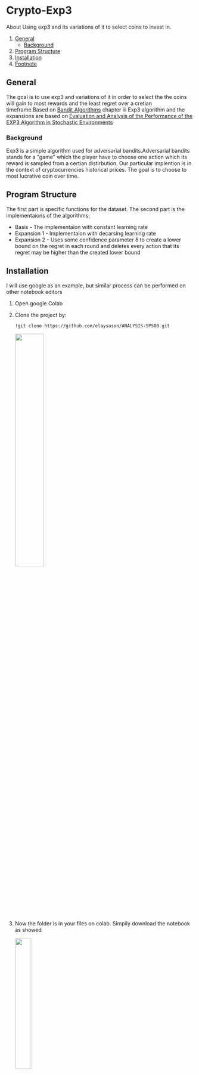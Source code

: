 # Crypto-Exp3
About Using exp3 and its variations of it to select coins to invest in. 
1. [General](#General)
    - [Background](#background)
3. [Program Structure](#Program-Structure)
4. [Installation](#Installation)
5. [Footnote](#footnote)
## General
The goal is to use exp3 and variations of it in order to select the the coins will gain to most rewards and the least regret over a cretian timeframe.Based on [Bandit Algorithms](https://tor-lattimore.com/downloads/book/book.pdf) chapter iii Exp3 algorithm and the expansions are based on [Evaluation and Analysis of the Performance of the EXP3 Algorithm in Stochastic Environments](http://proceedings.mlr.press/v24/seldin12a/seldin12a.pdf)

### Background
Exp3 is a simple algorithm used for adversarial bandits.Adversarial bandits stands for a "game" which the player have to choose one action which its reward is sampled from a certian distirbution. Our particular implention is in the context of cryptocurrencies historical prices. The goal is to choose to most lucrative coin over time.

## Program Structure
The first part is specific functions for the dataset. The second part is the implementaions of the algorithms:
* Basis - The implementaion with constant learning rate
* Expansion 1 - Implementaion with decarsing learning rate
* Expansion 2 - Uses some confidence parameter δ to create a lower bound on the regret in each round and deletes every action that its regret may be higher than the created lower bound

## Installation
I will use google as an example, but similar process can be performed on other notebook editors
1. Open google Colab
2. Clone the project by:
	```
	!git clone https://github.com/elaysason/ANALYSIS-SP500.git
	```
    <img src="https://i.imgur.com/IYmNxac.png" data-canonical-src="https://gyazo.com/eb5c5741b6a9a16c692170a41a49c858.png" width=40% height=40% />
3. Now the folder is in your files on colab. Simpily download the notebook as showed

    <img src="https://i.imgur.com/BIY19HC.png" data-canonical-src="https://gyazo.com/eb5c5741b6a9a16c692170a41a49c858.png" width=30% height=30% />

